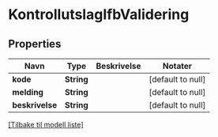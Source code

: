 # KontrollutslagIfbValidering

## Properties

| Navn            | Type       | Beskrivelse | Notater           |
|-----------------|------------|-------------|-------------------|
| **kode**        | **String** |             | [default to null] |
| **melding**     | **String** |             | [default to null] |
| **beskrivelse** | **String** |             | [default to null] |

[[Tilbake til modell liste]](../index.md)

